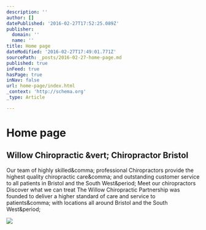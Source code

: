 ```yaml
---
description: ''
author: []
datePublished: '2016-02-27T17:52:25.089Z'
publisher:
  domain: ''
  name: ''
title: Home page
dateModified: '2016-02-27T17:49:01.771Z'
sourcePath: _posts/2016-02-27-home-page.md
published: true
inFeed: true
hasPage: true
inNav: false
url: home-page/index.html
_context: 'http://schema.org'
_type: Article

---
```

# Home page

<article style=""><h1>Willow Chiropractic &amp;vert; Chiropractor Bristol</h1><p>Our team of highly skilled&amp;comma; professional Chiropractors provide the highest quality chiropractic care&amp;comma; and outstanding customer service to all patients in Bristol and the South West&amp;period; Meet our chiropractors Discover what we can treat The Willow Chiropractic Partnership was founded to deliver a higher standard of care and service to patients&amp;comma; with locations all around Bristol and the South West&amp;period;</p><img src="http://www.chiro.org.uk/wp-content/uploads/2014/02/Picture11112-300x200.jpg" /></article>